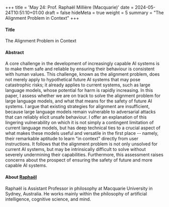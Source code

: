 +++
title = 'May 24: Prof. Raphaël Millière (Macquarie)'
date = 2024-05-24T10:51:10+01:00
draft = false
hideMeta = true
weight = 5
summary = "The Alignment Problem in Context"
+++
 

#### Title
The Alignment Problem in Context
 
#### Abstract
A core challenge in the development of increasingly capable AI systems is to make them safe and reliable by ensuring their behaviour is consistent with human values. This challenge, known as the alignment problem, does not merely apply to hypothetical future AI systems that may pose catastrophic risks; it already applies to current systems, such as large language models, whose potential for harm is rapidly increasing. In this paper, I assess whether we are on track to solve the alignment problem for large language models, and what that means for the safety of future AI systems. I argue that existing strategies for alignment are insufficient, because large language models remain vulnerable to adversarial attacks that can reliably elicit unsafe behaviour. I offer an explanation of this lingering vulnerability on which it is not simply a contingent limitation of current language models, but has deep technical ties to a crucial aspect of what makes these models useful and versatile in the first place -- namely, their remarkable aptitude to learn "in context" directly from user instructions. It follows that the alignment problem is not only unsolved for current AI systems, but may be intrinsically difficult to solve without severely undermining their capabilities. Furthermore, this assessment raises concerns about the prospect of ensuring the safety of future and more capable AI systems.
 

#### About [Raphaël](https://raphaelmilliere.com)
Raphaël is Assistant Professor in philosophy at Macquarie University in Sydney, Australia. He works mainly within the philosophy of artificial intelligence, cognitive science, and mind.
